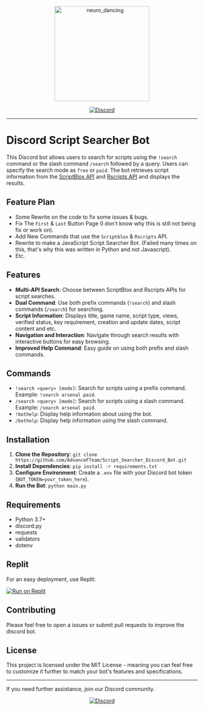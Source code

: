 <p align="center">
  <img src="https://github.com/AdvanceFTeam/Script_Searcher_Discord_Bot/assets/116656099/bdddc970-5321-49c1-929f-89f9a72fab9c" alt="neuro_dancing" width="250" height="250">
</p>

<p align="center">
  <a href="https://discord.gg/aWp6srpg25"><img src="https://img.shields.io/badge/Join-Discord-7289DA?style=flat-square&logo=discord&logoColor=white" alt="Discord"></a>
</p> 

---

# Discord Script Searcher Bot

This Discord bot allows users to search for scripts using the `!search` command or the slash command `/search` followed by a query. Users can specify the search mode as `free` or `paid`. The bot retrieves script information from the [ScriptBlox API](https://github.com/DocsGuy/Unoffical-Scriptblox-api-docs) and [Rscripts API](https://api.rscripts.net/) and displays the results.

## Feature Plan

- Some Rewrite on the code to fix some issues & bugs.
- Fix The `First` & `Last` Button Page (I don't know why this is still not being fix or work on).
- Add New Commands that use the `Scriptblox` & `Rscripts` API.
- Rewrite to make a JavaScript Script Searcher Bot. (Failed many times on this, that's why this was written in Python and not Javascript).
- Etc.

## Features

- **Multi-API Search**: Choose between ScriptBlox and Rscripts APIs for script searches.
- **Dual Command**: Use both prefix commands (`!search`) and slash commands (`/search`) for searching.
- **Script Information**: Displays title, game name, script type, views, verified status, key requirement, creation and update dates, script content and etc.
- **Navigation and Interaction**: Navigate through search results with interactive buttons for easy browsing.
- **Improved Help Command**: Easy guide on using both prefix and slash commands.

## Commands

- `!search <query> [mode]`: Search for scripts using a prefix command. Example: `!search arsenal paid`.
- `/search <query> [mode]`: Search for scripts using a slash command. Example: `/search arsenal paid`.
- `!bothelp`: Display help information about using the bot.
- `/bothelp`: Display help information using the slash command.

## Installation

1. **Clone the Repository**: `git clone https://github.com/AdvanceFTeam/Script_Searcher_Discord_Bot.git`
2. **Install Dependencies**: `pip install -r requirements.txt`
3. **Configure Environment**: Create a `.env` file with your Discord bot token (`BOT_TOKEN=your_token_here`).
4. **Run the Bot**: `python main.py`

## Requirements

- Python 3.7+
- discord.py
- requests
- validators
- dotenv

## Replit

For an easy deployment, use Replit:

[![Run on Replit](https://replit.com/badge/github/AdvanceFTeam/Script_Searcher_Discord_Bot)](https://replit.com/@YellowGreg/ss-V12?v=1)

## Contributing

Please feel free to open a issues or submit pull requests to improve the discord bot.

## License

This project is licensed under the MIT License - meaning you can feel free to customize it further to match your bot's features and specifications.

---

If you need further assistance, join our Discord community.

<p align="center">
  <a href="https://discord.gg/aWp6srpg25"><img src="https://img.shields.io/badge/Join-Discord-7289DA?style=flat-square&logo=discord&logoColor=white" alt="Discord"></a>
</p> 

